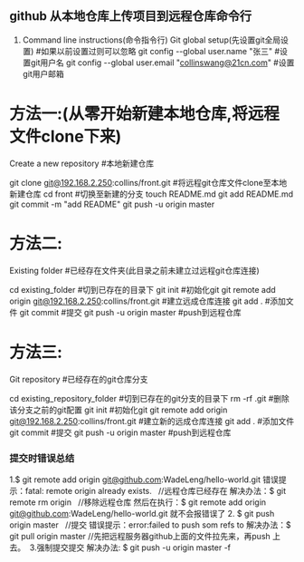 ## github 从本地仓库上传项目到远程仓库命令行

1. Command line instructions(命令指令行)
Git global setup(先设置git全局设置)    #如果以前设置过则可以忽略
git config --global user.name "张三"   #设置git用户名
git config --global user.email "collinswang@21cn.com"    #设置git用户邮箱

# 方法一:(从零开始新建本地仓库,将远程文件clone下来)
Create a new repository     #本地新建仓库

git clone git@192.168.2.250:collins/front.git  #将远程git仓库文件clone至本地新建仓库
cd front                                    #切换至新建的分支
touch README.md
git add README.md
git commit -m "add README"
git push -u origin master
# 方法二:
Existing folder     #已经存在文件夹(此目录之前未建立过远程git仓库连接)

cd existing_folder     #切到已存在的目录下
git init                      #初始化git
git remote add origin git@192.168.2.250:collins/front.git     #建立远成仓库连接
git add .                  #添加文件
git commit              #提交
git push -u origin master    #push到远程仓库

# 方法三:
Git repository    #已经存在的git仓库分支

cd existing_repository_folder     #切到已存在的git分支的目录下
rm -rf .git                          #删除该分支之前的git配置
git init                            #初始化git
git remote add origin git@192.168.2.250:collins/front.git     #建立新的远成仓库连接
git add .                  #添加文件
git commit              #提交
git push -u origin master    #push到远程仓库

### 提交时错误总结
1.$ git remote add origin git@github.com:WadeLeng/hello-world.git 
错误提示：fatal: remote origin already exists.   //远程仓库已经存在
解决办法：$ git remote rm origin   //移除远程仓库
然后在执行：$ git remote add origin git@github.com:WadeLeng/hello-world.git 就不会报错误了 
2. $ git push origin master   //提交
错误提示：error:failed to push som refs to 
解决办法：$ git pull origin master //先把远程服务器github上面的文件拉先来，再push 上去。 
3.强制提交提交
解决办法: $ git push -u origin master -f 

